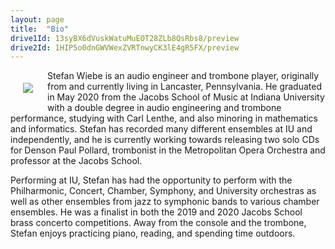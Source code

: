 ```yaml
---
layout: page
title:  "Bio"
drive1Id: 13syBX6dVuskWatuMuEOT28ZLb8QsRbs8/preview
drive2Id: 1HIP5o0dnGWVWexZVRTnwyCK3lE4gR5FX/preview
---
```


<img src="{{ my_page.url }}/assets/headshot3.jpg" style="padding:20px;" align="left" />

Stefan Wiebe is an audio engineer and trombone player, originally from and currently living in Lancaster, Pennsylvania.
He graduated in May 2020 from the Jacobs School of Music at Indiana University with a double degree in 
audio engineering and trombone performance, studying with Carl Lenthe, and also minoring in mathematics and informatics. 
Stefan has recorded many different ensembles at IU and independently, and he is currently working towards releasing two solo
CDs for Denson Paul Pollard, trombonist in the Metropolitan Opera Orchestra and professor at the Jacobs School.


Performing at IU, Stefan has had the opportunity to perform with the Philharmonic, Concert,
Chamber, Symphony, and University orchestras as well as other ensembles from jazz to
symphonic bands to various chamber ensembles. He was a finalist in both the 2019 and 2020
Jacobs School brass concerto competitions. Away from the console and the trombone, Stefan
enjoys practicing piano, reading, and spending time outdoors.

